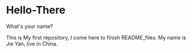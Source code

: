 # Hello-There
What's your name?

This is My first repository, I come here to finish README_files.
My name is Jie Yan, live in China.
